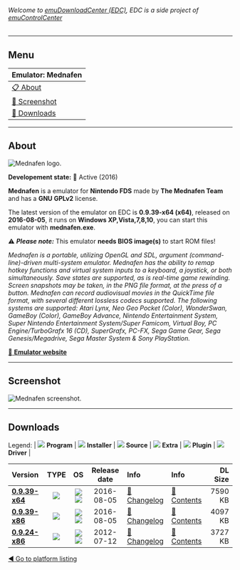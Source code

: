###### Welcome to [emuDownloadCenter (EDC)](https://github.com/PhoenixInteractiveNL/emuDownloadCenter/wiki/), EDC is a side project of [emuControlCenter](https://github.com/PhoenixInteractiveNL/emuControlCenter/wiki/)
***
## Menu
| **Emulator: Mednafen** |
|:---------|
| [:clipboard: About](#about) |
| [:sunrise: Screenshot](#screen) |
| [:floppy_disk: Downloads](#downloads) |
***
## About
![](https://github.com/PhoenixInteractiveNL/emuDownloadCenter/wiki/images_emulator/mednafen_logo_200.jpg "Mednafen logo.")

**Developement state:** :large_blue_circle: Active (2016)

**Mednafen** is a emulator for **Nintendo FDS** made by **The Mednafen Team** and has a **GNU GPLv2** license.

The latest version of the emulator on EDC is **0.9.39-x64 (x64)**, released on **2016-08-05**, it runs on **Windows XP,Vista,7,8,10**, you can start this emulator with **mednafen.exe**.

:warning: _**Please note:**_ This emulator **needs BIOS image(s)** to start ROM files!

_Mednafen is a portable, utilizing OpenGL and SDL, argument (command-line)-driven multi-system emulator. Mednafen has the ability to remap hotkey functions and virtual system inputs to a keyboard, a joystick, or both simultaneously. Save states are supported, as is real-time game rewinding. Screen snapshots may be taken, in the PNG file format, at the press of a button. Mednafen can record audiovisual movies in the QuickTime file format, with several different lossless codecs supported. The following systems are supported: Atari Lynx, Neo Geo Pocket (Color), WonderSwan, GameBoy (Color), GameBoy Advance, Nintendo Entertainment System, Super Nintendo Entertainment System/Super Famicom, Virtual Boy, PC Engine/TurboGrafx 16 (CD), SuperGrafx, PC-FX, Sega Game Gear, Sega Genesis/Megadrive, Sega Master System & Sony PlayStation._

[:link: **Emulator website**](http://mednafen.fobby.net)
***
## Screenshot
![](https://raw.githubusercontent.com/PhoenixInteractiveNL/emuDownloadCenter/master/hooks/mednafen/emulator_screen_01.jpg "Mednafen screenshot.")
***
## Downloads
Legend:
| ![](https://raw.githubusercontent.com/wiki/PhoenixInteractiveNL/emuDownloadCenter/images_misc/icon_program_24.png) **Program** | 
![](https://raw.githubusercontent.com/wiki/PhoenixInteractiveNL/emuDownloadCenter/images_misc/icon_installer_24.png) **Installer** | 
![](https://raw.githubusercontent.com/wiki/PhoenixInteractiveNL/emuDownloadCenter/images_misc/icon_source_code_24.png) **Source** | 
![](https://raw.githubusercontent.com/wiki/PhoenixInteractiveNL/emuDownloadCenter/images_misc/icon_extra_24.png) **Extra** | 
![](https://raw.githubusercontent.com/wiki/PhoenixInteractiveNL/emuDownloadCenter/images_misc/icon_plugin_24.png) **Plugin** | 
![](https://raw.githubusercontent.com/wiki/PhoenixInteractiveNL/emuDownloadCenter/images_misc/icon_driver_24.png) **Driver** | 


| Version  | TYPE | OS | Release date  | Info       | Info       | DL Size    |
|:---------|:----:|:--:|:-------------:|:-----------|:-----------|-----------:|
| [**0.9.39-x64**](https://github.com/PhoenixInteractiveNL/edc-repo0001/raw/master/mednafen/0.9.39-x64.7z) | ![](https://raw.githubusercontent.com/wiki/PhoenixInteractiveNL/emuDownloadCenter/images_misc/icon_program_24.png) | ![](https://raw.githubusercontent.com/wiki/PhoenixInteractiveNL/emuDownloadCenter/images_misc/logo_windows_24.png)![](https://raw.githubusercontent.com/wiki/PhoenixInteractiveNL/emuDownloadCenter/images_misc/icon_64-bit_24.png) | 2016-08-05 | [:page_facing_up: Changelog](https://github.com/PhoenixInteractiveNL/edc-repo0001/blob/master/mednafen/0.9.39-x64_changelog.txt) | [:mag_right: Contents](https://github.com/PhoenixInteractiveNL/edc-repo0001/blob/master/mednafen/0.9.39-x64_contents.txt) | 7590 KB |
| [**0.9.39-x86**](https://github.com/PhoenixInteractiveNL/edc-repo0001/raw/master/mednafen/0.9.39-x86.7z) | ![](https://raw.githubusercontent.com/wiki/PhoenixInteractiveNL/emuDownloadCenter/images_misc/icon_program_24.png) | ![](https://raw.githubusercontent.com/wiki/PhoenixInteractiveNL/emuDownloadCenter/images_misc/logo_windows_24.png)![](https://raw.githubusercontent.com/wiki/PhoenixInteractiveNL/emuDownloadCenter/images_misc/icon_32-bit_24.png) | 2016-08-05 | [:page_facing_up: Changelog](https://github.com/PhoenixInteractiveNL/edc-repo0001/blob/master/mednafen/0.9.39-x86_changelog.txt) | [:mag_right: Contents](https://github.com/PhoenixInteractiveNL/edc-repo0001/blob/master/mednafen/0.9.39-x86_contents.txt) | 4097 KB |
| [**0.9.24-x86**](https://github.com/PhoenixInteractiveNL/edc-repo0001/raw/master/mednafen/0.9.24-x86.7z) | ![](https://raw.githubusercontent.com/wiki/PhoenixInteractiveNL/emuDownloadCenter/images_misc/icon_program_24.png) | ![](https://raw.githubusercontent.com/wiki/PhoenixInteractiveNL/emuDownloadCenter/images_misc/logo_windows_24.png)![](https://raw.githubusercontent.com/wiki/PhoenixInteractiveNL/emuDownloadCenter/images_misc/icon_32-bit_24.png) | 2012-07-12 | [:page_facing_up: Changelog](https://github.com/PhoenixInteractiveNL/edc-repo0001/blob/master/mednafen/0.9.24-x86_changelog.txt) | [:mag_right: Contents](https://github.com/PhoenixInteractiveNL/edc-repo0001/blob/master/mednafen/0.9.24-x86_contents.txt) | 3727 KB |

[:arrow_backward: Go to platform listing](https://github.com/PhoenixInteractiveNL/emuDownloadCenter/wiki/EDC-Platform-List)

